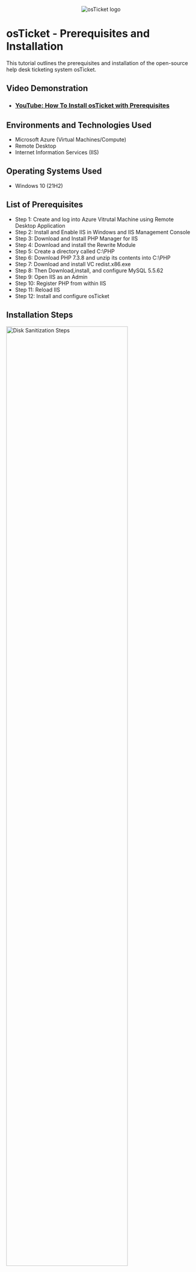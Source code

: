 <p align="center">
<img src="https://i.imgur.com/Clzj7Xs.png" alt="osTicket logo"/>
</p>

<h1>osTicket - Prerequisites and Installation</h1>
This tutorial outlines the prerequisites and installation of the open-source help desk ticketing system osTicket.<br />


<h2>Video Demonstration</h2>

- ### [YouTube: How To Install osTicket with Prerequisites](https://www.youtube.com)

<h2>Environments and Technologies Used</h2>

- Microsoft Azure (Virtual Machines/Compute)
- Remote Desktop
- Internet Information Services (IIS)

<h2>Operating Systems Used </h2>

- Windows 10</b> (21H2)

<h2>List of Prerequisites</h2>

- Step 1: Create and log into Azure Vitrutal Machine using Remote Desktop Application
- Step 2: Install and Enable IIS in Windows and IIS Management Console
- Step 3: Download and Install PHP Manager for IIS
- Step 4: Download and install the Rewrite Module
- Step 5: Create a directory called C:\PHP
- Step 6: Download PHP 7.3.8 and unzip its contents into C:\PHP
- Step 7: Download and install VC redist.x86.exe
- Step 8: Then Download,install, and configure MySQL 5.5.62
- Step 9: Open IIS as an Admin
- Step 10: Register PHP from within IIS
- Step 11: Reload IIS 
- Step 12: Install and configure osTicket


<h2>Installation Steps</h2>

<p>
<img src="https://i.imgur.com/Wnz4nVE.png" height="80%" width="80%" alt="Disk Sanitization Steps"/>
</p>
<p>
First I started out by creating a virtual Machine using Microsoft Azure. Then I downloaded Microsoft Remote Desktop onto my Mac computer which, I use to run the virtual machine that I created in Azure. The reason I am performing all of these steps so far is that I have no way of installing osTicket on my Mac. So I need a way of using a Windows Operating System on my Mac. Azure and Remote Desktop allowed me to do just that. 
</p>
<br />

<p>
<img src="https://i.imgur.com/qvo8Zdo.png" height="80%" width="80%" alt="Disk Sanitization Steps"/>
</p>
<p>
 Next step is to open IIS as an Admin but before I could do that I needed to configure and install a bunch of other apps first. I had to first Install and Enable IIS in Windows and IIS Management Console, Download and Install PHP Manager for IIS, Download and install the Rewrite Module, Create a directory called C:\PHP, Download PHP 7.3.8 and unzip its contents into C:\PHP, Download and install VC redist.x86.exe, Then Download,install, and configure MySQL 5.5.62. 
</p>
<br />

<p>
<img src="https://i.imgur.com/fgAiapM.png" height="80%" width="80%" alt="Disk Sanitization Steps"/>
</p>
<p>
Finally as the last step I am able to download osTicket. But first had to Register PHP from within IIS and Reload IIS. After that's done OSTicket is up and ready to go.
</p>
<br />

